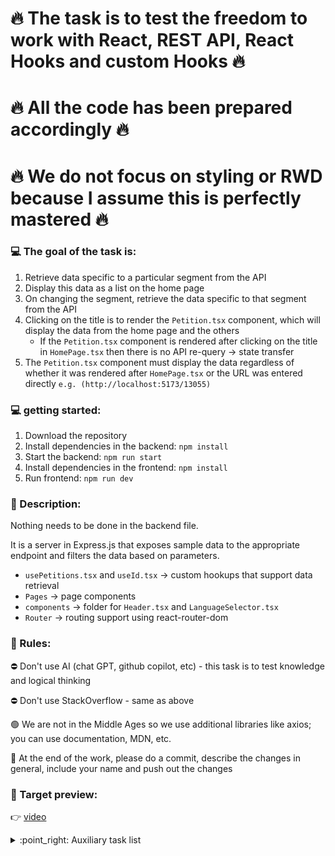 # :fire: The task is to test the freedom to work with React, REST API, React Hooks and custom Hooks :fire:

# :fire: All the code has been prepared accordingly :fire:

# :fire: We do not focus on styling or RWD because I assume this is perfectly mastered :fire:

### :computer: The goal of the task is: 

1. Retrieve data specific to a particular segment from the API
2. Display this data as a list on the home page
3. On changing the segment, retrieve the data specific to that segment from the API
4. Clicking on the title is to render the `Petition.tsx` component, which will display the data from the home page and the others
   - If the `Petition.tsx` component is rendered after clicking on the title in `HomePage.tsx` then there is no API re-query -> state transfer
5. The `Petition.tsx` component must display the data regardless of whether it was rendered after `HomePage.tsx` or the URL was entered directly `e.g. (http://localhost:5173/13055)`

### :computer: getting started:

1. Download the repository
2. Install dependencies in the backend: `npm install`
3. Start the backend: `npm run start`
4. Install dependencies in the frontend: `npm install`
5. Run frontend: `npm run dev`

### :page_with_curl: Description:

Nothing needs to be done in the backend file.

It is a server in Express.js that exposes sample data to the appropriate endpoint and filters the data based on parameters.


* `usePetitions.tsx` and `useId.tsx` -> custom hookups that support data retrieval
* `Pages` -> page components
* `components` -> folder for `Header.tsx` and `LanguageSelector.tsx`
* `Router` -> routing support using react-router-dom

### :bookmark: Rules:

:no_entry: Don't use AI (chat GPT, github copilot, etc) - this task is to test knowledge and logical thinking

:no_entry: Don't use StackOverflow - same as above

:green_circle: We are not in the Middle Ages so we use additional libraries like axios; you can use documentation, MDN, etc.

:rotating_light: At the end of the work, please do a commit, describe the changes in general, include your name and push out the changes

### :movie_camera: Target preview:

:point_right: [video](https://youtu.be/219grg7nXHI)

<details>

<summary>:point_right: Auxiliary task list</summary>

- [ ] check the available parameters and use them to retrieve data from the API
- [ ] use the data in the home page component
- [ ] handle data retrieval per selector change
- [ ] render Petition.tsx component on click on petition title
- [ ] find a way to pass data to Petition.tsx
- [ ] if you copy the URL from Petition.tsx and paste it into a new tab the page will be blank - solve this
- [ ] complete the task :fist_right: :fist_left:
</details>

